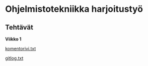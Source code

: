 # Ohjelmistotekniikka harjoitustyö
## Tehtävät
**Viikko 1**

[komentorivi.txt](https://github.com/MattiKannisto/ot-harjoitustyo/blob/master/laskarit/viikko1/komentorivi.txt)

[gitlog.txt](https://github.com/MattiKannisto/ot-harjoitustyo/blob/master/laskarit/viikko1/gitlog.txt)
